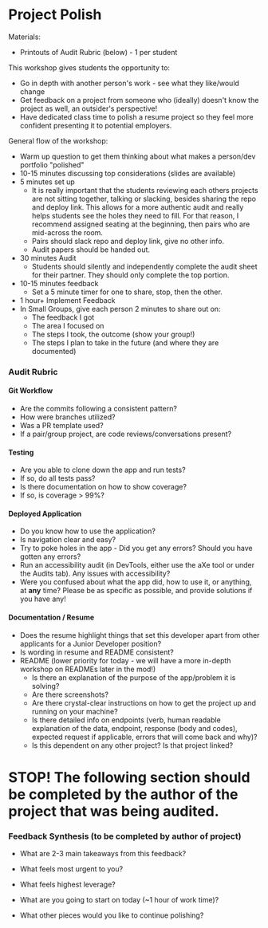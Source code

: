 # Project Polish

Materials:
- Printouts of Audit Rubric (below) - 1 per student

This workshop gives students the opportunity to:
- Go in depth with another person's work - see what they like/would change
- Get feedback on a project from someone who (ideally) doesn't know the project as well, an outsider's perspective!
- Have dedicated class time to polish a resume project so they feel more confident presenting it to potential employers.

General flow of the workshop:
- Warm up question to get them thinking about what makes a person/dev portfolio "polished"
- 10-15 minutes discussing top considerations (slides are available)
- 5 minutes set up
  - It is really important that the students reviewing each others projects are not sitting together, talking or slacking, besides sharing the repo and deploy link. This allows for a more authentic audit and really helps students see the holes they need to fill. For that reason, I recommend assigned seating at the beginning, then pairs who are mid-across the room.
  - Pairs should slack repo and deploy link, give no other info.
  - Audit papers should be handed out.
- 30 minutes Audit  
  - Students should silently and independently complete the audit sheet for their partner. They should only complete the top portion.
- 10-15 minutes feedback
  - Set a 5 minute timer for one to share, stop, then the other.
- 1 hour+ Implement Feedback
- In Small Groups, give each person 2 minutes to share out on:
  - The feedback I got
  - The area I focused on
  - The steps I took, the outcome (show your group!)
  - The steps I plan to take in the future (and where they are documented)


### Audit Rubric

#### Git Workflow
- Are the commits following a consistent pattern?
- How were branches utilized?
- Was a PR template used?
- If a pair/group project, are code reviews/conversations present?

#### Testing
- Are you able to clone down the app and run tests?
- If so, do all tests pass?
- Is there documentation on how to show coverage?
- If so, is coverage > 99%?

#### Deployed Application
- Do you know how to use the application?
- Is navigation clear and easy?
- Try to poke holes in the app - Did you get any errors? Should you have gotten any errors?
- Run an accessibility audit (in DevTools, either use the aXe tool or under the Audits tab). Any issues with accessibility?
- Were you confused about what the app did, how to use it, or anything, at **any** time? Please be as specific as possible, and provide solutions if you have any!

#### Documentation / Resume
- Does the resume highlight things that set this developer apart from other applicants for a Junior Developer position?
- Is wording in resume and README consistent?
- README (lower priority for today - we will have a more in-depth workshop on READMEs later in the mod!)
  - Is there an explanation of the purpose of the app/problem it is solving?
  - Are there screenshots?
  - Are there crystal-clear instructions on how to get the project up and running on your machine?
  - Is there detailed info on endpoints (verb, human readable explanation of the data, endpoint, response (body and codes), expected request if applicable, errors that will come back and why)?
  - Is this dependent on any other project? Is that project linked?


# STOP! The following section should be completed by the author of the project that was being audited.


### Feedback Synthesis (to be completed by author of project)
- What are 2-3 main takeaways from this feedback?



- What feels most urgent to you?



- What feels highest leverage?



- What are you going to start on today (~1 hour of work time)?



- What other pieces would you like to continue polishing?
